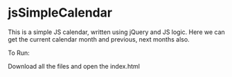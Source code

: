 jsSimpleCalendar
================

This is a simple JS calendar, written using jQuery and JS logic. Here we can get the current calendar month and previous, next months also.

To Run: 

Download all the files and open the index.html
